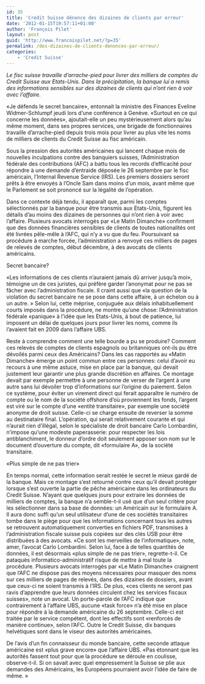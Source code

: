 ```yaml
---
id: 35
title: 'Credit Suisse dénonce des dizaines de clients par erreur'
date: '2012-01-15T19:57:11+01:00'
author: 'François Pilet'
layout: post
guid: 'http://www.francoispilet.net/?p=35'
permalink: /des-dizaines-de-clients-denonces-par-erreur/
categories:
    - 'Credit Suisse'
---
```


*Le fisc suisse travaille d’arrache-pied pour livrer des milliers de comptes du Credit Suisse aux Etats-Unis. Dans la précipitation, la banque lui a remis des informations sensibles sur des dizaines de clients qui n’ont rien à voir avec l’affaire.*

«Je défends le secret bancaire», entonnait la ministre des Finances Eveline Widmer-Schlumpf jeudi lors d’une conférence à Genève. «Surtout en ce qui concerne les données», ajoutait-elle un peu mystérieusement alors qu’au même moment, dans ses propres services, une brigade de fonctionnaires travaille d’arrache-pied depuis trois mois pour livrer au plus vite les noms de milliers de clients du Credit Suisse au fisc américain.

Sous la pression des autorités américaines qui lancent chaque mois de nouvelles inculpations contre des banquiers suisses, l’Administration fédérale des contributions (AFC) a battu tous les records d’efficacité pour répondre à une demande d’entraide déposée le 26 septembre par le fisc américain, l’Internal Revenue Service (IRS). Les premiers dossiers seront prêts à être envoyés à l’Oncle Sam dans moins d’un mois, avant même que le Parlement se soit prononcé sur la légalité de l’opération.

Dans ce contexte déjà tendu, il apparaît que, parmi les comptes sélectionnés par la banque pour être transmis aux Etats-Unis, figurent les détails d’au moins des dizaines de personnes qui n’ont rien à voir avec l’affaire. Plusieurs avocats interrogés par «Le Matin Dimanche» confirment que des données financières sensibles de clients de toutes nationalités ont été livrées pêle-mêle à l’AFC, qui n’y a vu que du feu. Poursuivant sa procédure à marche forcée, l’administration a renvoyé ces milliers de pages de relevés de comptes, début décembre, à des avocats de clients américains.

Secret bancaire?

«Les informations de ces clients n’auraient jamais dû arriver jusqu’à moi», témoigne un de ces juristes, qui préfère garder l’anonymat pour ne pas se fâcher avec l’administration fiscale. Il craint aussi que «la question de la violation du secret bancaire ne se pose dans cette affaire, à un échelon ou à un autre. » Selon lui, cette méprise, conjuguée aux délais inhabituellement courts imposés dans la procédure, ne montre qu’une chose: l’Administration fédérale «panique» à l’idée que les Etats-Unis, à bout de patience, lui imposent un délai de quelques jours pour livrer les noms, comme ils l’avaient fait en 2009 dans l’affaire UBS.

Reste à comprendre comment une telle bourde a pu se produire? Comment ces relevés de comptes de clients espagnols ou britanniques ont-ils pu être dévoilés parmi ceux des Américains? Dans les cas rapportés au «Matin Dimanche» émerge un point commun entre ces personnes: celui d’avoir eu recours à une même astuce, mise en place par la banque, qui devait justement leur garantir une plus grande discrétion en affaires. Ce montage devait par exemple permettre à une personne de verser de l’argent à une autre sans lui dévoiler trop d’informations sur l’origine du paiement. Selon ce système, pour éviter un virement direct qui ferait apparaître le numéro de compte ou le nom de la société offshore d’où proviennent les fonds, l’argent est viré sur le compte d’une «entité transitaire», par exemple une société anonyme de droit suisse. Celle-ci se charge ensuite de reverser la somme au destinataire final. L’opération, qui serait relativement courante et qui n’aurait rien d’illégal, selon le spécialiste de droit bancaire Carlo Lombardini, n’impose qu’une modeste paperasserie: pour respecter les lois antiblanchiment, le donneur d’ordre doit seulement apposer son nom sur le document d’ouverture du compte, dit «formulaire A», de la société transitaire.

«Plus simple de ne pas trier»

En temps normal, cette information serait restée le secret le mieux gardé de la banque. Mais ce montage s’est retourné contre ceux qu’il devait protéger lorsque s’est ouverte la partie de pêche américaine dans les ordinateurs du Credit Suisse. N’ayant que quelques jours pour extraire les données de milliers de comptes, la banque n’a semble-t-il usé que d’un seul critère pour les sélectionner dans sa base de données: un Américain sur le formulaire A. Il aura donc suffi qu’un seul utilisateur d’une de ces sociétés transitaires tombe dans le piège pour que les informations concernant tous les autres se retrouvent automatiquement converties en fichiers PDF, transmises à l’administration fiscale suisse puis copiées sur des clés USB pour être distribuées à des avocats. «Ce sont les merveilles de l’informatique», note, amer, l’avocat Carlo Lombardini. Selon lui, face à de telles quantités de données, il est désormais «plus simple de ne pas trier», regrette-t-il. Ce pataquès informatico-administratif risque de mettre à mal toute la procédure. Plusieurs avocats interrogés par «Le Matin Dimanche» craignent que l’AFC ne dispose pas des moyens nécessaires pour masquer des noms sur ces milliers de pages de relevés, dans des dizaines de dossiers, avant que ceux-ci ne soient transmis à l’IRS. De plus, «ces clients ne seront pas ravis d’apprendre que leurs données circulent chez les services fiscaux suisses», note un avocat. Un porte-parole de l’AFC indique que contrairement à l’affaire UBS, aucune «task force» n’a été mise en place pour répondre à la demande américaine du 26 septembre. Celle-ci est traitée par le service compétent, dont les effectifs sont «renforcés de manière continue», selon l’AFC. Outre le Credit Suisse, dix banques helvétiques sont dans le viseur des autorités américaines.

De l’avis d’un fin connaisseur du monde bancaire, cette seconde attaque américaine est «plus grave encore» que l’affaire UBS. «Pas étonnant que les autorités fassent tout pour que la procédure se déroule en coulisse, observe-t-il. Si on savait avec quel empressement la Suisse se plie aux demandes des Américains, les Européens pourraient avoir l’idée de faire de même. »